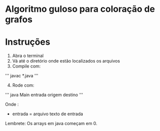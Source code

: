 # Algoritmo guloso para coloração de grafos

# Instruções #
1. Abra o terminal
2. Vá até o diretório onde estão localizados os arquivos
3. Compile com:

'''
javac \*.java
'''

4. Rode com:

'''
java Main entrada origem destino
'''

Onde :
- entrada = arquivo texto de entrada

Lembrete: Os arrays em java começam em 0.
